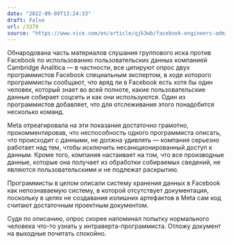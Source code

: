 ```yaml
---
date: "2022-09-09T13:24:33"
draft: False
url: /3379
source: "https://www.vice.com/en/article/qjk3wb/facebook-engineers-admit-they-dont-know-what-they-do-with-your-data"
---
```


Обнародована часть материалов слушания группового иска против Facebook по использованию пользовательских данных компанией Cambridge Analitica — в частности, все цитируют опрос двух программистов Facebook специальным экспертом, в ходе которого программисты сообщают, что вряд ли в Facebook есть хотя бы один человек, который знает во всей полноте, какие пользовательские данные собирает соцсеть и как они используются. Один из программистов добавляет, что для отслеживания этого понадобится несколько команд.

Meta отреагировала на эти показания достаточно грамотно, прокомментировав, что неспособность одного программиста описать, что происходит с данными, не должна удивлять — компания серьезно работает над тем, чтобы исключить несанкционированный доступ к данным. Кроме того, компания настаивает на том, что все производные данные, которые она получает из обработки собираемых сведений, не являются пользовательскими и не подлежат раскрытию. 

Программисты в целом описали систему хранения данных в Facebook как непознаваемую систему, в которой отсутствует документация, поскольку в целях не создавания излишних артефактов в Meta сам код считают достаточным проектным документом. 

Судя по описанию, опрос скорее напоминал попытку нормального человека что-то узнать у интраверта-программиста. Отложу документ на выходные почитать спокойно.

